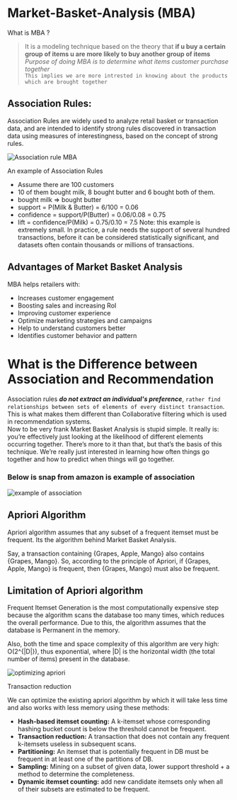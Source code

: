 # Market-Basket-Analysis (MBA)
What is MBA ?
> It is a modeling technique based on the theory that **if u buy a certain group of items u are more likely to buy another group of items**  
> *Purpose of doing MBA is to determine what items customer purchase together*  
> `This implies we are more intrested in knowing about the products which are brought together`

## Association Rules:

Association Rules are widely used to analyze retail basket or transaction data, and are intended to identify strong rules discovered in transaction data using measures of interestingness, based on the concept of strong rules.

![Association rule MBA](https://user-images.githubusercontent.com/86042628/150663391-a86fc7b7-0070-4114-90d7-1fb74f15f707.png)


An example of Association Rules
* Assume there are 100 customers
* 10 of them bought milk, 8 bought butter and 6 bought both of them.
* bought milk => bought butter
* support = P(Milk & Butter) = 6/100 = 0.06
* confidence = support/P(Butter) = 0.06/0.08 = 0.75
* lift = confidence/P(Milk) = 0.75/0.10 = 7.5
Note: this example is extremely small. In practice, a rule needs the support of several hundred transactions, before it can be considered statistically significant, and datasets often contain thousands or millions of transactions.

## Advantages of Market Basket Analysis

MBA helps retailers with:

* Increases customer engagement
* Boosting sales and increasing RoI
* Improving customer experience
* Optimize marketing strategies and campaigns
* Help to understand customers better
* Identifies customer behavior and pattern

# What is the Difference between Association and Recommendation
Association rules ***do not extract an individual's preference***, `rather find relationships between sets of elements of every distinct transaction`. This is what makes them different than Collaborative filtering which is used in recommendation systems.  
Now to be very frank Market Basket Analysis is stupid simple. It really is: you’re effectively just looking at the likelihood of different elements occurring together. There’s more to it than that, but that’s the basis of this technique. We’re really just interested in learning how often things go together and how to predict when things will go together.
### Below is snap from amazon is example of association

![example of association](https://user-images.githubusercontent.com/86042628/150664527-0e3c8d13-a5a9-429f-896d-1f5899a73c8f.jpg)

## Apriori Algorithm
 
Apriori algorithm assumes that any subset of a frequent itemset must be frequent. Its the algorithm behind Market Basket Analysis.

Say, a transaction containing {Grapes, Apple, Mango} also contains {Grapes, Mango}. So, according to the principle of Apriori, if {Grapes, Apple, Mango} is frequent, then {Grapes, Mango} must also be frequent.

## Limitation of Apriori algorithm
 
Frequent Itemset Generation is the most computationally expensive step because the algorithm scans the database too many times, which reduces the overall performance. Due to this, the algorithm assumes that the database is Permanent in the memory.

Also, both the time and space complexity of this algorithm are very high: O(2^{|D|}), thus exponential, where |D| is the horizontal width (the total number of items) present in the database.

 ![optimizing apriori](https://user-images.githubusercontent.com/86042628/150664573-ccdab4ee-7421-401f-b247-879def8b8d61.png)
 
 Transaction reduction

We can optimize the existing apriori algorithm by which it will take less time and also works with less memory using these methods:

* **Hash-based itemset counting:** A k-itemset whose corresponding hashing bucket count is below the threshold cannot be frequent.
* **Transaction reduction:** A transaction that does not contain any frequent k-itemsets useless in subsequent scans.
* **Partitioning:** An itemset that is potentially frequent in DB must be frequent in at least one of the partitions of DB.
* **Sampling:** Mining on a subset of given data, lower support threshold + a method to determine the completeness.
* **Dynamic itemset counting:** add new candidate itemsets only when all of their subsets are estimated to be frequent.
